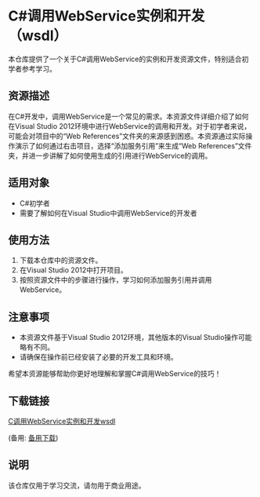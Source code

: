 # C#调用WebService实例和开发（wsdl）

本仓库提供了一个关于C#调用WebService的实例和开发资源文件，特别适合初学者参考学习。

## 资源描述

在C#开发中，调用WebService是一个常见的需求。本资源文件详细介绍了如何在Visual Studio 2012环境中进行WebService的调用和开发。对于初学者来说，可能会对项目中的“Web References”文件夹的来源感到困惑。本资源通过实际操作演示了如何通过右击项目，选择“添加服务引用”来生成“Web References”文件夹，并进一步讲解了如何使用生成的引用进行WebService的调用。

## 适用对象

- C#初学者
- 需要了解如何在Visual Studio中调用WebService的开发者

## 使用方法

1. 下载本仓库中的资源文件。
2. 在Visual Studio 2012中打开项目。
3. 按照资源文件中的步骤进行操作，学习如何添加服务引用并调用WebService。

## 注意事项

- 本资源文件基于Visual Studio 2012环境，其他版本的Visual Studio操作可能略有不同。
- 请确保在操作前已经安装了必要的开发工具和环境。

希望本资源能够帮助你更好地理解和掌握C#调用WebService的技巧！

## 下载链接
[C调用WebService实例和开发wsdl](https://pan.quark.cn/s/8407c0db5264) 

(备用: [备用下载](https://pan.baidu.com/s/1ynMporOmSEL679lg9BtLUw?pwd=1234))

## 说明

该仓库仅用于学习交流，请勿用于商业用途。
